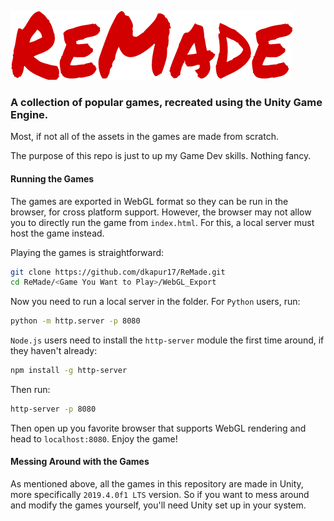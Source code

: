 ![ReMade](./Logo.png)


### A collection of popular games, recreated using the Unity Game Engine.

Most, if not all of the assets in the games are made from scratch.

The purpose of this repo is just to up my Game Dev skills. Nothing fancy.

#### Running the Games

The games are exported in WebGL format so they can be run in the browser, for cross platform support. However, the browser may not allow you to directly run the game from `index.html`. For this, a local server must host the game instead.

Playing the games is straightforward:
``` bash
git clone https://github.com/dkapur17/ReMade.git
cd ReMade/<Game You Want to Play>/WebGL_Export
```
Now you need to run a local server in the folder.
For `Python` users, run:
```bash
python -m http.server -p 8080
```
`Node.js` users need to install the `http-server` module the first time around, if they haven't already:
```bash
npm install -g http-server
```
Then run:
```bash
http-server -p 8080
```

Then open up you favorite browser that supports WebGL rendering and head to `localhost:8080`. Enjoy the game!

#### Messing Around with the Games

As mentioned above, all the games in this repository are made in Unity, more specifically `2019.4.0f1 LTS` version. So if you want to mess around and modify the games yourself, you'll need Unity set up in your system.
